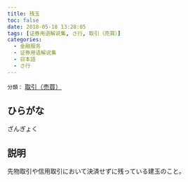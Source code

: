 ```yaml
---
title: 残玉
toc: false
date: 2018-05-18 13:28:05
tags: [证券用语解说集, さ行, 取引（売買）]
categories:
  - 金融服务
  - 证券用语解说集
  - 日本語
  - さ行
---
```


`分類：` [取引（売買）](/tags/取引（売買）/)

## ひらがな

ざんぎょく

## 説明

先物取引や信用取引において決済せずに残っている建玉のこと。

